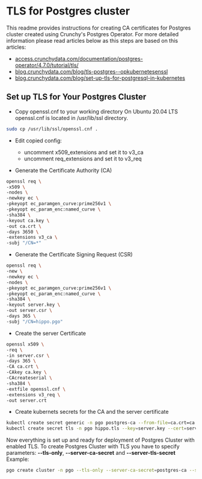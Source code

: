 # TLS for Postgres cluster
This readme provides instructions for creating CA certificates for Postgres cluster created using Crunchy's Postgres Operator.
For more detailed information please read articles below as this steps are based on this articles:
- [access.crunchydata.com/documentation/postgres-operator/4.7.0/tutorial/tls/](https://access.crunchydata.com/documentation/postgres-operator/4.7.0/tutorial/tls/)
- [blog.crunchydata.com/blog/tls-postgres--opkubernetesenssl](https://blog.crunchydata.com/blog/tls-postgres-kubernetes-openssl)
- [blog.crunchydata.com/blog/set-up-tls-for-postgresql-in-kubernetes](https://blog.crunchydata.com/blog/set-up-tls-for-postgresql-in-kubernetes)
## Set up TLS for Your Postgres Cluster
-  Copy openssl.cnf to your working directory
On Ubuntu 20.04 LTS openssl.cnf is located in /usr/lib/ssl directory.
```bash
sudo cp /usr/lib/ssl/openssl.cnf .
```
- Edit copied config:
	- uncomment x509_extensions and set it to v3_ca
	- uncomment req_extensions and set it to v3_req

- Generate the Certificate Authority (CA)
```bash
openssl req \
-x509 \
-nodes \
-newkey ec \
-pkeyopt ec_paramgen_curve:prime256v1 \
-pkeyopt ec_param_enc:named_curve \
-sha384 \
-keyout ca.key \
-out ca.crt \
-days 3650 \
-extensions v3_ca \
-subj "/CN=*"
```
- Generate the Certificate Signing Request (CSR)
```bash
openssl req \
-new \
-newkey ec \
-nodes \
-pkeyopt ec_paramgen_curve:prime256v1 \
-pkeyopt ec_param_enc:named_curve \
-sha384 \
-keyout server.key \
-out server.csr \
-days 365 \
-subj "/CN=hippo.pgo"
```
- Create the server Certificate
```bash
openssl x509 \
-req \
-in server.csr \
-days 365 \
-CA ca.crt \
-CAkey ca.key \
-CAcreateserial \
-sha384 \
-extfile openssl.cnf \
-extensions v3_req \
-out server.crt
```
- Create kubernets secrets for the CA and the server certificate
```bash
kubectl create secret generic -n pgo postgres-ca --from-file=ca.crt=ca.crt
kubectl create secret tls -n pgo hippo.tls --key=server.key --cert=server.crt
```

Now everything is set up and ready for deployment of Postgres Cluster with enabled TLS. To create Postgres Cluster with TLS you have to specify parameters: **--tls-only**, **--server-ca-secret** and **--server-tls-secret**
Example:
```bash
pgo create cluster -n pgo --tls-only --server-ca-secret=postgres-ca --server-tls-secret=hippo.tls --service-type=LoadBalancer hippo
```